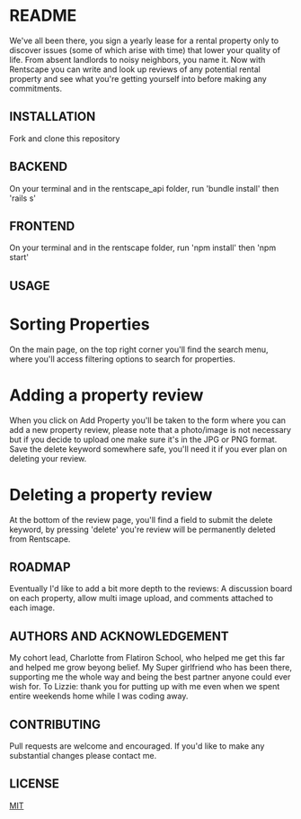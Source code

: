# README

We've all been there, you sign a yearly lease for a rental property only to discover issues (some of which arise with time) that lower your quality of life. From absent landlords to noisy neighbors, you name it. Now with Rentscape you can write and look up reviews of any potential rental property and see what you're getting yourself into before making any commitments.


## INSTALLATION

Fork and clone this repository

## BACKEND

On your terminal and in the rentscape_api folder, run 'bundle install' then 'rails s'

## FRONTEND

On your terminal and in the rentscape folder, run 'npm install' then 'npm start'

## USAGE

# Sorting Properties

On the main page, on the top right corner you'll find the search menu, where you'll access filtering options to search for properties.

# Adding a property review

When you click on Add Property you'll be taken to the form where you can add a new property review, please note that a photo/image is not necessary but if you decide to upload one make sure it's in the JPG or PNG format. Save the delete keyword somewhere safe, you'll need it if you ever plan on deleting your review.

# Deleting a property review

At the bottom of the review page, you'll find a field to submit the delete keyword, by pressing 'delete' you're review will be permanently deleted from Rentscape.

## ROADMAP

Eventually I'd like to add a bit more depth to the reviews: A discussion board on each property, allow multi image upload, and comments attached to each image.

## AUTHORS AND ACKNOWLEDGEMENT

My cohort lead, Charlotte from Flatiron School, who helped me get this far and helped me grow beyong belief.
My Super girlfriend who has been there, supporting me the whole way and being the best partner anyone could ever wish for. To Lizzie: thank you for putting up with me even when we spent entire weekends home while I was coding away.

## CONTRIBUTING

Pull requests are welcome and encouraged. If you'd like to make any substantial changes please contact me.

## LICENSE

[MIT](https://github.com/cloudymolecule/rentscape/blob/main/LICENSE)
